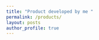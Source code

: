 ```yaml
---
title: "Product developed by me "
permalink: /products/
layout: posts
author_profile: true
---
```


